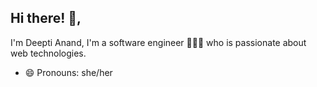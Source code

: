 ## Hi there! 👋, 
I'm Deepti Anand, I'm a software engineer 👩🏽‍💻 who is passionate about web technologies.

- 😄 Pronouns: she/her
